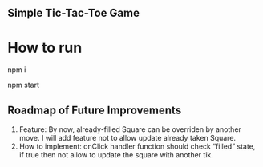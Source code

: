 ## Simple Tic-Tac-Toe Game

# How to run
npm i

npm start

## Roadmap of Future Improvements
1. Feature: By now, already-filled Square can be overriden by another move. I will add feature not to allow update already taken Square.
2. How to implement: onClick handler function should check “filled” state, if true then not allow to update the square with another tik.
